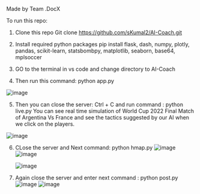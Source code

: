 Made by Team .DocX

To run this repo:
1. Clone this repo
   Git clone https://github.com/sKumal2/AI-Coach.git

2. Install required python packages
    pip install flask, dash, numpy, plotly, pandas, scikit-learn, statsbombpy, matplotlib, seaborn, base64, mplsoccer

3. GO to the terminal in vs code and change directory to AI-Coach

4. Then run this command: python app.py

![image](https://github.com/user-attachments/assets/5a42b38e-cda9-4a48-9717-b88ee959fdfb)

5. Then you can close the server: Ctrl + C and run command : python live.py
   You can see real time simulation of World Cup 2022 Final Match of Argentina Vs France and see the tactics suggested by our AI when we click on the players.

![image](https://github.com/user-attachments/assets/7f48e70f-b11e-44e7-ae1e-1a361fe80708)


6. CLose the server and Next command: python hmap.py
    ![image](https://github.com/user-attachments/assets/fe7dbaba-41ef-478d-b0f6-82a0ebd8b281)
   ![image](https://github.com/user-attachments/assets/2ed48d35-1c15-4fb2-b7e0-d321e40b9877)

   ![image](https://github.com/user-attachments/assets/48ee5fc5-2254-45f4-8f93-9195e5e4daea)

7. Again close the server and enter next command : python post.py
   ![image](https://github.com/user-attachments/assets/2bd763e1-d189-4e7d-831f-fadf62e28de3)  ![image](https://github.com/user-attachments/assets/f07d918d-c45a-4613-8ef6-89dae58a4872)

   



